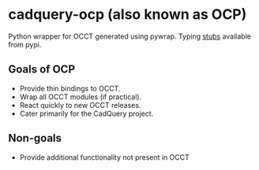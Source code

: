# cadquery-ocp (also known as OCP)

Python wrapper for OCCT generated using pywrap. Typing [stubs](https://pypi.org/project/cadquery-ocp-stubs/) available from pypi.

## Goals of OCP
* Provide thin bindings to OCCT.
* Wrap all OCCT modules (if practical).
* React quickly to new OCCT releases.
* Cater primarily for the CadQuery project.

## Non-goals
* Provide additional functionality not present in OCCT
